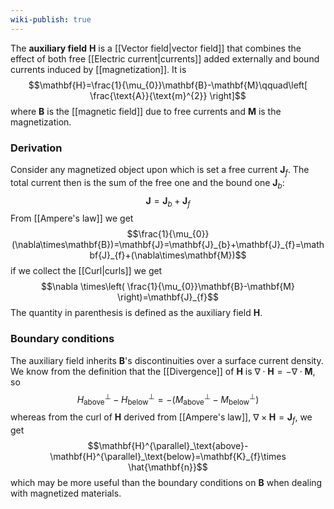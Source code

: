 ```yaml
---
wiki-publish: true
---
```

The **auxiliary field** $\mathbf{H}$ is a [[Vector field|vector field]] that combines the effect of both free [[Electric current|currents]] added externally and bound currents induced by [[magnetization]]. It is
$$\mathbf{H}=\frac{1}{\mu_{0}}\mathbf{B}-\mathbf{M}\qquad\left[ \frac{\text{A}}{\text{m}^{2}} \right]$$
where $\mathbf{B}$ is the [[magnetic field]] due to free currents and $\mathbf{M}$ is the magnetization.
### Derivation
Consider any magnetized object upon which is set a free current $\mathbf{J}_{f}$. The total current then is the sum of the free one and the bound one $\mathbf{J}_{b}$:
$$\mathbf{J}=\mathbf{J}_{b}+\mathbf{J}_{f}$$
From [[Ampere's law]] we get
$$\frac{1}{\mu_{0}}(\nabla\times\mathbf{B})=\mathbf{J}=\mathbf{J}_{b}+\mathbf{J}_{f}=\mathbf{J}_{f}+(\nabla\times\mathbf{M})$$
if we collect the [[Curl|curls]] we get
$$\nabla \times\left( \frac{1}{\mu_{0}}\mathbf{B}-\mathbf{M} \right)=\mathbf{J}_{f}$$
The quantity in parenthesis is defined as the auxiliary field $\mathbf{H}$.
### Boundary conditions
The auxiliary field inherits $\mathbf{B}$'s discontinuities over a surface current density. We know from the definition that the [[Divergence]] of $\mathbf{H}$ is $\nabla\cdot\mathbf{H}=-\nabla\cdot\mathbf{M}$, so
$$H_\text{above}^{\perp}-H_\text{below}^{\perp}=-(M_\text{above}^{\perp}-M_\text{below}^{\perp})$$
whereas from the curl of $\mathbf{H}$ derived from [[Ampere's law]], $\nabla\times\mathbf{H}=\mathbf{J}_{f}$, we get
$$\mathbf{H}^{\parallel}_\text{above}-\mathbf{H}^{\parallel}_\text{below}=\mathbf{K}_{f}\times \hat{\mathbf{n}}$$
which may be more useful than the boundary conditions on $\mathbf{B}$ when dealing with magnetized materials.